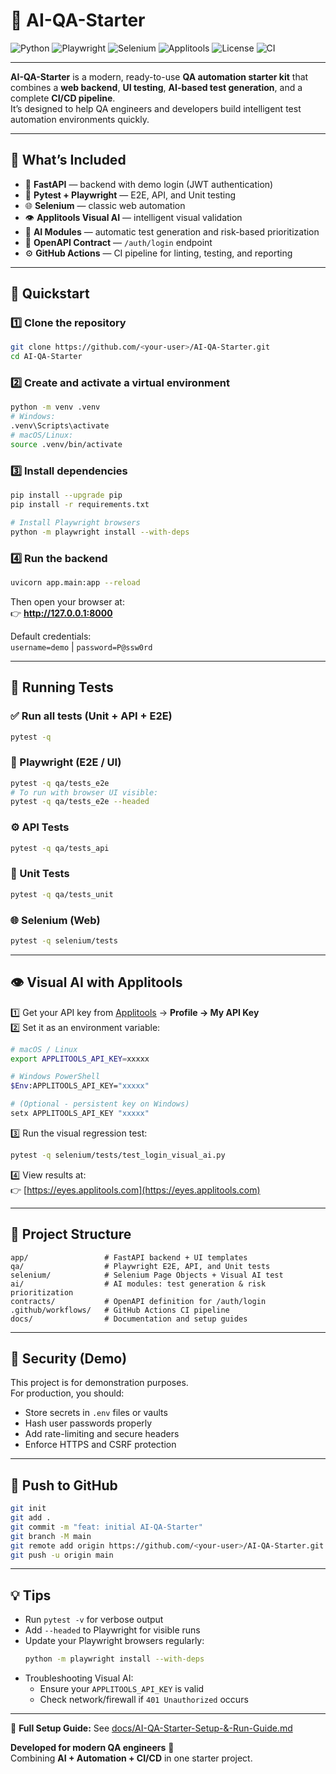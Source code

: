 # 🚀 AI-QA-Starter

![Python](https://img.shields.io/badge/Python-3.11%2B-blue)
![Playwright](https://img.shields.io/badge/Playwright-E2E%20Tests-brightgreen)
![Selenium](https://img.shields.io/badge/Selenium-Web%20Automation-orange)
![Applitools](https://img.shields.io/badge/Visual%20AI-Applitools-blueviolet)
![License](https://img.shields.io/badge/license-MIT-lightgrey)
![CI](https://github.com/<your-user>/AI-QA-Starter/actions/workflows/ci.yml/badge.svg)

---

**AI-QA-Starter** is a modern, ready-to-use **QA automation starter kit** that combines a **web backend**, **UI testing**, **AI-based test generation**, and a complete **CI/CD pipeline**.  
It’s designed to help QA engineers and developers build intelligent test automation environments quickly.

---

## 🧩 What’s Included
- 🧠 **FastAPI** — backend with demo login (JWT authentication)
- 🧪 **Pytest + Playwright** — E2E, API, and Unit testing
- 🌐 **Selenium** — classic web automation
- 👁️ **Applitools Visual AI** — intelligent visual validation
- 🤖 **AI Modules** — automatic test generation and risk-based prioritization
- 📜 **OpenAPI Contract** — `/auth/login` endpoint
- ⚙️ **GitHub Actions** — CI pipeline for linting, testing, and reporting

---

## 🧭 Quickstart

### 1️⃣ Clone the repository
```bash
git clone https://github.com/<your-user>/AI-QA-Starter.git
cd AI-QA-Starter
```

### 2️⃣ Create and activate a virtual environment
```bash
python -m venv .venv
# Windows:
.venv\Scripts\activate
# macOS/Linux:
source .venv/bin/activate
```

### 3️⃣ Install dependencies
```bash
pip install --upgrade pip
pip install -r requirements.txt

# Install Playwright browsers
python -m playwright install --with-deps
```

### 4️⃣ Run the backend
```bash
uvicorn app.main:app --reload
```
Then open your browser at:  
👉 **http://127.0.0.1:8000**

Default credentials:  
`username=demo` | `password=P@ssw0rd`

---

## 🧪 Running Tests

### ✅ Run all tests (Unit + API + E2E)
```bash
pytest -q
```

### 🧭 Playwright (E2E / UI)
```bash
pytest -q qa/tests_e2e
# To run with browser UI visible:
pytest -q qa/tests_e2e --headed
```

### ⚙️ API Tests
```bash
pytest -q qa/tests_api
```

### 🧩 Unit Tests
```bash
pytest -q qa/tests_unit
```

### 🌐 Selenium (Web)
```bash
pytest -q selenium/tests
```

---

## 👁️ Visual AI with Applitools

1️⃣ Get your API key from [Applitools](https://eyes.applitools.com) → **Profile → My API Key**  
2️⃣ Set it as an environment variable:

```bash
# macOS / Linux
export APPLITOOLS_API_KEY=xxxxx

# Windows PowerShell
$Env:APPLITOOLS_API_KEY="xxxxx"

# (Optional - persistent key on Windows)
setx APPLITOOLS_API_KEY "xxxxx"
```

3️⃣ Run the visual regression test:
```bash
pytest -q selenium/tests/test_login_visual_ai.py
```

4️⃣ View results at:  
👉 [https://eyes.applitools.com](https://eyes.applitools.com)

---

## 📁 Project Structure
```
app/                 # FastAPI backend + UI templates
qa/                  # Playwright E2E, API, and Unit tests
selenium/            # Selenium Page Objects + Visual AI test
ai/                  # AI modules: test generation & risk prioritization
contracts/           # OpenAPI definition for /auth/login
.github/workflows/   # GitHub Actions CI pipeline
docs/                # Documentation and setup guides
```

---

## 🔐 Security (Demo)
This project is for demonstration purposes.  
For production, you should:
- Store secrets in `.env` files or vaults  
- Hash user passwords properly  
- Add rate-limiting and secure headers  
- Enforce HTTPS and CSRF protection  

---

## 🐙 Push to GitHub
```bash
git init
git add .
git commit -m "feat: initial AI-QA-Starter"
git branch -M main
git remote add origin https://github.com/<your-user>/AI-QA-Starter.git
git push -u origin main
```

---

## 💡 Tips
- Run `pytest -v` for verbose output  
- Add `--headed` to Playwright for visible runs  
- Update your Playwright browsers regularly:  
  ```bash
  python -m playwright install --with-deps
  ```
- Troubleshooting Visual AI:  
  - Ensure your `APPLITOOLS_API_KEY` is valid  
  - Check network/firewall if `401 Unauthorized` occurs  

---

📘 **Full Setup Guide:** See [docs/AI-QA-Starter-Setup-&-Run-Guide.md](docs/AI-QA-Starter-Setup-&-Run-Guide.md)

**Developed for modern QA engineers** 🧠  
Combining **AI + Automation + CI/CD** in one starter project.
